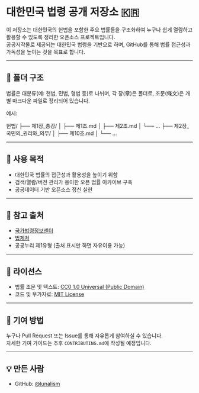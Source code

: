 # 대한민국 법령 공개 저장소 🇰🇷

이 저장소는 대한민국의 헌법을 포함한 주요 법률들을 구조화하여 누구나 쉽게 열람하고 활용할 수 있도록 정리한 오픈소스 프로젝트입니다.  
공공저작물로 제공되는 대한민국 법령을 기반으로 하며, GitHub를 통해 법률 접근성과 가독성을 높이는 것을 목표로 합니다.

---

## 📁 폴더 구조

법률은 대분류(예: 헌법, 민법, 형법 등)로 나뉘며, 각 장(章)은 폴더로, 조문(條文)은 개별 마크다운 파일로 정리되어 있습니다.

예시:

헌법/
├── 제1장_총강/
│   ├── 제1조.md
│   ├── 제2조.md
│   └── ...
├── 제2장_국민의_권리와_의무/
│   ├── 제10조.md
│   └── ...

---

## 📌 사용 목적

- 대한민국 법률의 접근성과 활용성을 높이기 위함
- 검색/열람/버전 관리가 용이한 오픈 법률 아카이브 구축
- 공공데이터 기반 오픈소스 정신 실현

---

## 📖 참고 출처

- [국가법령정보센터](https://www.law.go.kr)
- [법제처](https://www.moleg.go.kr)
- 공공누리 제1유형 (출처 표시만 하면 자유이용 가능)

---

## 🪪 라이선스

- 법률 조문 및 텍스트: [CC0 1.0 Universal (Public Domain)](https://creativecommons.org/publicdomain/zero/1.0/)
- 코드 및 부가자료: [MIT License](./LICENSE)

---

## 👥 기여 방법

누구나 Pull Request 또는 Issue를 통해 자유롭게 참여하실 수 있습니다.  
자세한 기여 가이드는 추후 `CONTRIBUTING.md`에 작성될 예정입니다.

---

## 💡 만든 사람

- GitHub: [@lunalism](https://github.com/lunalism)